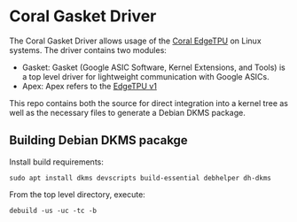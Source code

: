 # Coral Gasket Driver

The Coral Gasket Driver allows usage of the [Coral EdgeTPU](https://coral.ai/) on Linux systems. The driver contains two modules:

* Gasket: Gasket (Google ASIC Software, Kernel Extensions, and Tools) is a top level driver for lightweight communication with Google ASICs.
* Apex: Apex refers to the [EdgeTPU v1](https://coral.ai/technology)

This repo contains both the source for direct integration into a kernel tree as well as the necessary files to generate a Debian DKMS package.

## Building Debian DKMS pacakge

Install build requirements:
```
sudo apt install dkms devscripts build-essential debhelper dh-dkms
```

From the top level directory, execute:

```
debuild -us -uc -tc -b
```

